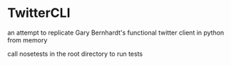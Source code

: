 # TwitterCLI

an attempt to replicate Gary Bernhardt's functional twitter client in python
from memory

call nosetests in the root directory to run tests
